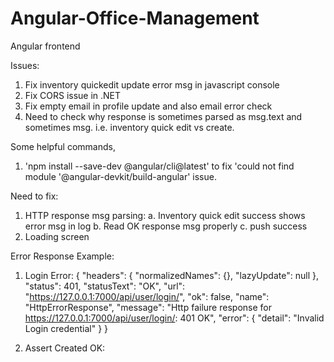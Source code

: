 # Angular-Office-Management
Angular frontend

Issues:
1. Fix inventory quickedit update error msg in javascript console
2. Fix CORS issue in .NET
3. Fix empty email in profile update and also email error check
4. Need to check why response is sometimes parsed as msg.text and sometimes msg. i.e. inventory quick edit vs create.


Some helpful commands,
1. 'npm install --save-dev @angular/cli@latest' to fix 'could not find module '@angular-devkit/build-angular' issue.



Need to fix:
1. HTTP response msg parsing:
 a. Inventory quick edit success shows error msg in log
 b. Read OK response msg properly
 c. push success
2. Loading screen


Error Response Example:
1. Login Error:
{
    "headers": {
        "normalizedNames": {},
        "lazyUpdate": null
    },
    "status": 401,
    "statusText": "OK",
    "url": "https://127.0.0.1:7000/api/user/login/",
    "ok": false,
    "name": "HttpErrorResponse",
    "message": "Http failure response for https://127.0.0.1:7000/api/user/login/: 401 OK",
    "error": {
        "detail": "Invalid Login credential"
    }
}

2. Assert Created OK:
